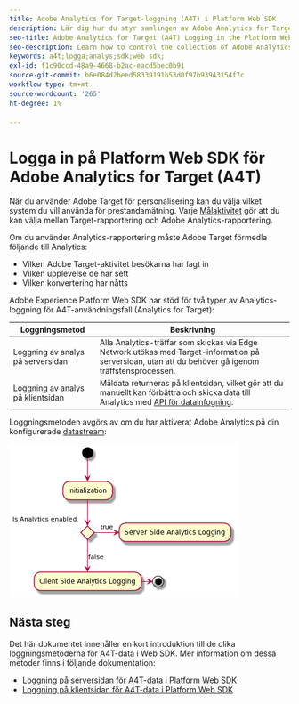 ```yaml
---
title: Adobe Analytics for Target-loggning (A4T) i Platform Web SDK
description: Lär dig hur du styr samlingen av Adobe Analytics for Target-data (A4T) med Experience Platform Web SDK.
seo-title: Adobe Analytics for Target (A4T) Logging in the Platform Web SDK
seo-description: Learn how to control the collection of Adobe Analytics for Target (A4T) data using the Experience Platform Web SDK.
keywords: a4t;logga;analys;sdk;web sdk;
exl-id: f1c90ccd-48a9-4668-b2ac-eacd5bec0b91
source-git-commit: b6e084d2beed58339191b53d0f97b93943154f7c
workflow-type: tm+mt
source-wordcount: '265'
ht-degree: 1%

---
```


# Logga in på Platform Web SDK för Adobe Analytics for Target (A4T)

När du använder Adobe Target för personalisering kan du välja vilket system du vill använda för prestandamätning. Varje [Målaktivitet](https://experienceleague.adobe.com/docs/target/using/activities/target-activities-guide.html) gör att du kan välja mellan Target-rapportering och Adobe Analytics-rapportering.

Om du använder Analytics-rapportering måste Adobe Target förmedla följande till Analytics:

* Vilken Adobe Target-aktivitet besökarna har lagt in
* Vilken upplevelse de har sett
* Vilken konvertering har nåtts

Adobe Experience Platform Web SDK har stöd för två typer av Analytics-loggning för A4T-användningsfall (Analytics for Target):

| Loggningsmetod | Beskrivning |
| --- | --- |
| Loggning av analys på serversidan | Alla Analytics-träffar som skickas via Edge Network utökas med Target-information på serversidan, utan att du behöver gå igenom träffstensprocessen. |
| Loggning av analys på klientsidan | Måldata returneras på klientsidan, vilket gör att du manuellt kan förbättra och skicka data till Analytics med [API för datainfogning](https://experienceleague.adobe.com/docs/analytics/import/c-data-insertion-api.html). |

Loggningsmetoden avgörs av om du har aktiverat Adobe Analytics på din konfigurerade [datastream](../../../../datastreams/overview.md):

![Beslutsflöde för loggningsmetod](../assets/analytics-logging.png)

## Nästa steg

Det här dokumentet innehåller en kort introduktion till de olika loggningsmetoderna för A4T-data i Web SDK. Mer information om dessa metoder finns i följande dokumentation:

* [Loggning på serversidan för A4T-data i Platform Web SDK](./server-side.md)
* [Loggning på klientsidan för A4T-data i Platform Web SDK](./client-side.md)
